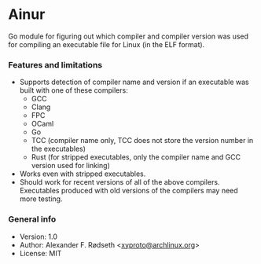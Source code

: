 # Ainur

Go module for figuring out which compiler and compiler version was used for compiling an executable file for Linux (in the ELF format).

### Features and limitations

* Supports detection of compiler name and version if an executable was built with one of these compilers:
  * GCC
  * Clang
  * FPC
  * OCaml
  * Go
  * TCC (compiler name only, TCC does not store the version number in the executables)
  * Rust (for stripped executables, only the compiler name and GCC version used for linking)
* Works even with stripped executables.
* Should work for recent versions of all of the above compilers. Executables produced with old versions of the compilers may need more testing.

### General info

* Version: 1.0
* Author: Alexander F. Rødseth &lt;xyproto@archlinux.org&gt;
* License: MIT
